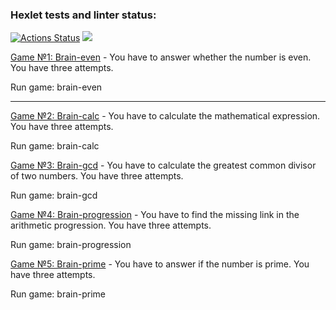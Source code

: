 ### Hexlet tests and linter status:
[![Actions Status](https://github.com/DenisTankov/frontend-project-lvl1/workflows/hexlet-check/badge.svg)](https://github.com/DenisTankov/frontend-project-lvl1/actions)
<a href="https://codeclimate.com/github/DenisTankov/frontend-project-lvl1/maintainability"><img src="https://api.codeclimate.com/v1/badges/7395538cc3cebc573b86/maintainability" /></a>

            

[Game №1: Brain-even] - You have to answer whether the number is even. You have three attempts.

Run game: brain-even

---


[Game №2: Brain-calc] - You have to calculate the mathematical expression. You have three attempts.

Run game: brain-calc


[Game №3: Brain-gcd] - You have to calculate the greatest common divisor of two numbers. You have three attempts.

Run game: brain-gcd


[Game №4: Brain-progression] - You have to find the missing link in the arithmetic progression. You have three attempts.

Run game: brain-progression


[Game №5: Brain-prime] - You have to answer if the number is prime. You have three attempts.

Run game: brain-prime




[Game №1: Brain-even]: <https://asciinema.org/a/525701>
[Game №2: Brain-calc]: <https://asciinema.org/a/525702>
[Game №3: Brain-gcd]: <https://asciinema.org/a/525703>
[Game №4: Brain-progression]: <https://asciinema.org/a/525700>
[Game №5: Brain-prime]: <https://asciinema.org/a/525993>



